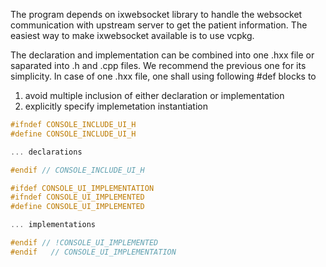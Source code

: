 The program depends on ixwebsocket library to handle the websocket communication with upstream server to get the patient information. The easiest way to make ixwebsocket available is to use vcpkg.


The declaration and implementation can be combined into one .hxx file or saparated into .h and .cpp files. We recommend the previous one for its simplicity. In case of one .hxx file, one shall using following #def blocks to 
1. avoid multiple inclusion of either declaration or implementation
2. explicitly specify implemetation instantiation   

```c++
#ifndef CONSOLE_INCLUDE_UI_H 
#define CONSOLE_INCLUDE_UI_H

... declarations

#endif // CONSOLE_INCLUDE_UI_H

#ifdef CONSOLE_UI_IMPLEMENTATION
#ifndef CONSOLE_UI_IMPLEMENTED
#define CONSOLE_UI_IMPLEMENTED

... implementations

#endif // !CONSOLE_UI_IMPLEMENTED
#endif   // CONSOLE_UI_IMPLEMENTATION
```